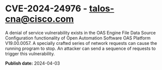 # CVE-2024-24976 - talos-cna@cisco.com

A denial of service vulnerability exists in the OAS Engine File Data Source Configuration functionality of Open Automation Software OAS Platform V19.00.0057. A specially crafted series of network requests can cause the running program to stop. An attacker can send a sequence of requests to trigger this vulnerability.

**Publish date:** 2024-04-03
